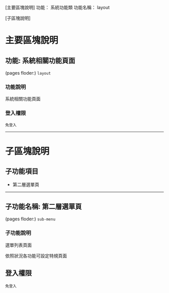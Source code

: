 [主要區塊說明]
功能：  系統功能類
功能名稱：  layout

[子區塊說明]
# 主要區塊說明
## 功能: 系統相關功能頁面
(pages floder:) `
layout
`

### 功能說明
系統相關功能頁面

### 登入權限
`免登入`



---

# 子區塊說明
## 子功能項目
* 第二層選單頁

---
## 子功能名稱: 第二層選單頁
(pages floder:) `
sub-menu
`

### 子功能說明
選單列表頁面

依照狀況各功能可設定特規頁面

## 登入權限
`免登入`


